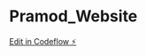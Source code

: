 # Pramod_Website

[Edit in Codeflow ⚡️](https://stackblitz.com/~/github.com/pramoddakuri/Pramod_Website)